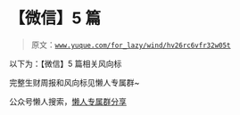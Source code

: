 # 【微信】5 篇

> 原文：[`www.yuque.com/for_lazy/wind/hv26rc6vfr32w05t`](https://www.yuque.com/for_lazy/wind/hv26rc6vfr32w05t)

以下为：【微信】5 篇相关风向标

完整生财周报和风向标见懒人专属群~

公众号懒人搜索，[懒人专属群分享](https://lazybook.fun/#/blog/group)
